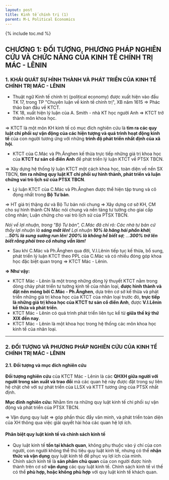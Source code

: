 ```yaml
---
layout: post
title: Kinh tế chính trị (1)
parent: M-L Political Economics
---
```


{% include toc.md %}

## CHƯƠNG 1: ĐỐI TƯỢNG, PHƯƠNG PHÁP NGHIÊN CỨU VÀ CHỨC NĂNG CỦA KINH TẾ CHÍNH TRỊ MÁC - LÊNIN

### 1. KHÁI QUÁT SỰ HÌNH THÀNH VÀ PHÁT TRIỂN CỦA KINH TẾ CHÍNH TRỊ MÁC - LÊNIN
- Thuật ngữ Kinh tế chính trị (political economy) được xuất hiện vào đầu TK 17, trong TP "Chuyên luận về kinh tế chính trị", XB năm 1615 => Phác thảo ban đầu về KTCT.
- TK 18, xuất hiện lý luận của A. Smith - nhà KT học người Anh => KTCT trở thành môn khoa học.

=> KTCT là một môn KH kinh tế có mục đích nghiên cứu là **tìm ra các quy luật chi phối sự vận động của các hiện tượng và quá trình hoạt động kinh tế** của con người tương ứng với những **trình độ phát triển nhất định của xã hội**.

- KTCT của C.Mác và Ph.Ănghen kế thừa trực tiếp những giá trị khoa học của **KTCT tư sản cổ điển Anh** để phát triển lý luận KTCT về PTSX TBCN.

=> Xây dựng hệ thống lý luận KTCT một cách khoa học, toàn diện về nền SX TBCN, **tìm ra những quy luật KT chi phối sự hình thành, phát triển và luận chứng vai trò lịch sử của PTSX TBCN**.

- Lý luận KTCT của C.Mác và Ph.Ănghen được thể hiện tập trung và cô đọng nhất trong **Bộ Tư bản**.

=> HT giá trị thặng dư và Bộ Tư bản nói chung => Xây dựng cơ sở KH, CM cho sự hình thành CN Mác nói chung và nền tảng tư tưởng cho giai cấp công nhân; Luận chứng cho vai trò lịch sử của PTSX TBCN.

*Nói về lợi nhuận, trong "Bộ Tư bản", C.Mác đã chỉ rõ: Các nhà tư bản cứ thấy lợi nhuận là **sáng mắt lên!** Lợi nhuận **10% là hăng hái phấn khởi**; ...**50% là sung sướng run lên**! **200% là không hề biết sợ**; ...**300% trở lên biết rằng phải treo cổ nhưng vẫn làm!***

- Sau khi C.Mác và Ph.Ănghen qua đời, V.I.Lênin tiếp tục kế thừa, bổ sung, phát triển lý luận KTCT theo PPL của C.Mác và có nhiều đóng góp khoa học đặc biệt quan trọng => KTCT Mác - Lênin.

**=> Như vậy:**

- KTCT Mác - Lênin là một trong những dòng lý thuyết KTCT nằm trong dòng chảy phát triển tư tưởng kinh tế của nhân loại, **được hình thành và đặt nên móng bởi C.Mác - Ph.Ănghen**, dựa trên cơ sở kế thừa và phát triển những giá trị khoa học của KTCT của nhân loại trước đó, **trực tiếp là những giá trị khoa học của KTCT tư sản cổ điển Anh**, được **V.I.Lênin kế thừa và phát triển**.
- KTCT Mác - Lênin có quá trình phát triển liên tục kể từ **giữa thế kỷ thứ XIX đến nay**.
- KTCT Mác - Lênin là một khoa học trong hệ thống các môn khoa học kinh tế của nhân loại.

---

### 2. ĐỐI TƯỢNG VÀ PHƯƠNG PHÁP NGHIÊN CỨU CỦA KINH TẾ CHÍNH TRỊ MÁC - LÊNIN
#### 2.1. Đối tượng và mục đích nghiên cứu

**Đối tượng nghiên cứu** của KTCT Mác - Lênin là các **QHXH giữa người với người trong sản xuất và trao đổi** mà các quan hệ này được đặt trong sự liên hệ chặt chẽ với sự phát triển của LLSX và KTTT tương ứng của PTSX nhất định.

**Mục đính nghiên cứu:**
Nhằm tìm ra những quy luật kinh tế chi phối sự vận động và phát triển của PTSX TBCN.

=> Vận dụng quy luật => góp phần thúc đẩy văn minh, và phát triển toàn diện của XH thông qua việc giải quyết hài hòa các quan hệ lợi ích.

#### Phân biệt quy luật kinh tế và chính sách kinh tế

- Quy luật kinh tế **tồn tại khách quan**, không phụ thuộc vào ý chí của con người, con người không thể thủ tiêu quy luật kinh tế, nhưng có thể **nhận thức và vận dụng** quy luật kinh tế để phục vụ lợi ích của mình.
- Chính sách kinh tế là **sản phẩm chủ quan** của con người được hình thành trên cơ sở **vận dụng** các quy luật kinh tế. Chính sách kinh tế vì thế có thể **phù hợp, hoặc không phù hợp** với quy luật kinh tế khách quan.